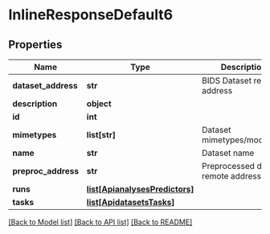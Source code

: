 # InlineResponseDefault6

## Properties
Name | Type | Description | Notes
------------ | ------------- | ------------- | -------------
**dataset_address** | **str** | BIDS Dataset remote address | [optional] 
**description** | **object** |  | [optional] 
**id** | **int** |  | [optional] 
**mimetypes** | **list[str]** | Dataset mimetypes/modalities | [optional] 
**name** | **str** | Dataset name | [optional] 
**preproc_address** | **str** | Preprocessed data remote address | [optional] 
**runs** | [**list[ApianalysesPredictors]**](ApianalysesPredictors.md) |  | [optional] 
**tasks** | [**list[ApidatasetsTasks]**](ApidatasetsTasks.md) |  | [optional] 

[[Back to Model list]](../README.md#documentation-for-models) [[Back to API list]](../README.md#documentation-for-api-endpoints) [[Back to README]](../README.md)


